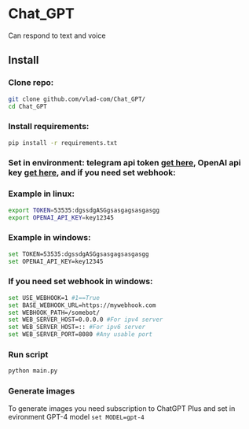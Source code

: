 # Chat_GPT
Can respond to text and voice
## Install
### Clone repo:
```bash
git clone github.com/vlad-com/Chat_GPT/
cd Chat_GPT
```
### Install requirements:
```bash
pip install -r requirements.txt
```
### Set in environment: telegram api token [get here](https://t.me/BotFather), OpenAI api key [get here](https://platform.openai.com/account/api-keys), and if you need set webhook:
### Example in linux:
```bash
export TOKEN=53535:dgssdgASGgsasgagsasgasgg
export OPENAI_API_KEY=key12345
```
### Example in windows:
```bash
set TOKEN=53535:dgssdgASGgsasgagsasgasgg
set OPENAI_API_KEY=key12345
```
### If you need set webhook in windows:
```bash
set USE_WEBHOOK=1 #1==True
set BASE_WEBHOOK_URL=https://mywebhook.com
set WEBHOOK_PATH=/somebot/
set WEB_SERVER_HOST=0.0.0.0 #For ipv4 server
set WEB_SERVER_HOST=:: #For ipv6 server
set WEB_SERVER_PORT=8080 #Any usable port
```
### Run script
```bash
python main.py
```
### Generate images
To generate images you need subscription to ChatGPT Plus and set in evironment GPT-4 model `set MODEL=gpt-4`
